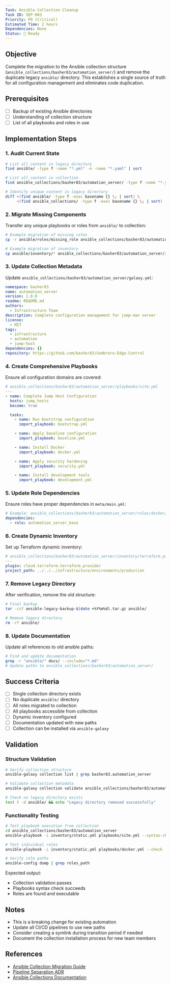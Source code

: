 ```yaml
---
Task: Ansible Collection Cleanup
Task ID: SEP-003
Priority: P0 (Critical)
Estimated Time: 2 hours
Dependencies: None
Status: 🔄 Ready
---
```


## Objective

Complete the migration to the Ansible collection structure (`ansible_collections/basher83/automation_server/`) and remove the duplicate legacy `ansible/` directory. This establishes a single source of truth for all configuration management and eliminates code duplication.

## Prerequisites

- [ ] Backup of existing Ansible directories
- [ ] Understanding of collection structure
- [ ] List of all playbooks and roles in use

## Implementation Steps

### 1. **Audit Current State**

```bash
# List all content in legacy directory
find ansible/ -type f -name "*.yml" -o -name "*.yaml" | sort

# List all content in collection
find ansible_collections/basher83/automation_server/ -type f -name "*.yml" -o -name "*.yaml" | sort

# Identify unique content in legacy directory
diff <(find ansible/ -type f -exec basename {} \; | sort) \
     <(find ansible_collections/ -type f -exec basename {} \; | sort)
```

### 2. **Migrate Missing Components**

Transfer any unique playbooks or roles from `ansible/` to collection:

```bash
# Example migration of missing roles
cp -r ansible/roles/missing_role ansible_collections/basher83/automation_server/roles/

# Example migration of inventory
cp ansible/inventory/* ansible_collections/basher83/automation_server/inventory/
```

### 3. **Update Collection Metadata**

Update `ansible_collections/basher83/automation_server/galaxy.yml`:

```yaml
namespace: basher83
name: automation_server
version: 1.0.0
readme: README.md
authors:
  - Infrastructure Team
description: Complete configuration management for jump-man server
license:
  - MIT
tags:
  - infrastructure
  - automation
  - jump-host
dependencies: {}
repository: https://github.com/basher83/Sombrero-Edge-Control
```

### 4. **Create Comprehensive Playbooks**

Ensure all configuration domains are covered:

```yaml
# ansible_collections/basher83/automation_server/playbooks/site.yml
---
- name: Complete Jump Host Configuration
  hosts: jump_hosts
  become: true

  tasks:
    - name: Run bootstrap configuration
      import_playbook: bootstrap.yml

    - name: Apply baseline configuration
      import_playbook: baseline.yml

    - name: Install Docker
      import_playbook: docker.yml

    - name: Apply security hardening
      import_playbook: security.yml

    - name: Install development tools
      import_playbook: development.yml
```

### 5. **Update Role Dependencies**

Ensure roles have proper dependencies in `meta/main.yml`:

```yaml
# Example: ansible_collections/basher83/automation_server/roles/docker/meta/main.yml
dependencies:
  - role: automation_server_base
```

### 6. **Create Dynamic Inventory**

Set up Terraform dynamic inventory:

```yaml
# ansible_collections/basher83/automation_server/inventory/terraform.yml
---
plugin: cloud.terraform.terraform_provider
project_path: ../../../infrastructure/environments/production
```

### 7. **Remove Legacy Directory**

After verification, remove the old structure:

```bash
# Final backup
tar -czf ansible-legacy-backup-$(date +%Y%m%d).tar.gz ansible/

# Remove legacy directory
rm -rf ansible/
```

### 8. **Update Documentation**

Update all references to old ansible paths:

```bash
# Find and update documentation
grep -r "ansible/" docs/ --include="*.md"
# Update paths to ansible_collections/basher83/automation_server/
```

## Success Criteria

- [ ] Single collection directory exists
- [ ] No duplicate `ansible/` directory
- [ ] All roles migrated to collection
- [ ] All playbooks accessible from collection
- [ ] Dynamic inventory configured
- [ ] Documentation updated with new paths
- [ ] Collection can be installed via `ansible-galaxy`

## Validation

### Structure Validation

```bash
# Verify collection structure
ansible-galaxy collection list | grep basher83.automation_server

# Validate collection metadata
ansible-galaxy collection validate ansible_collections/basher83/automation_server

# Check no legacy directory exists
test ! -d ansible/ && echo "Legacy directory removed successfully"
```

### Functionality Testing

```bash
# Test playbook execution from collection
cd ansible_collections/basher83/automation_server
ansible-playbook -i inventory/static.yml playbooks/site.yml --syntax-check

# Test individual roles
ansible-playbook -i inventory/static.yml playbooks/docker.yml --check

# Verify role paths
ansible-config dump | grep roles_path
```

Expected output:

- Collection validation passes
- Playbooks syntax check succeeds
- Roles are found and executable

## Notes

- This is a breaking change for existing automation
- Update all CI/CD pipelines to use new paths
- Consider creating a symlink during transition period if needed
- Document the collection installation process for new team members

## References

- [Ansible Collection Migration Guide](../../../planning/ansible-refactor/collection-structure-migration.md)
- [Pipeline Separation ADR](../../../decisions/20250118-pipeline-separation.md)
- [Ansible Collections Documentation](https://docs.ansible.com/ansible/latest/user_guide/collections_using.html)
